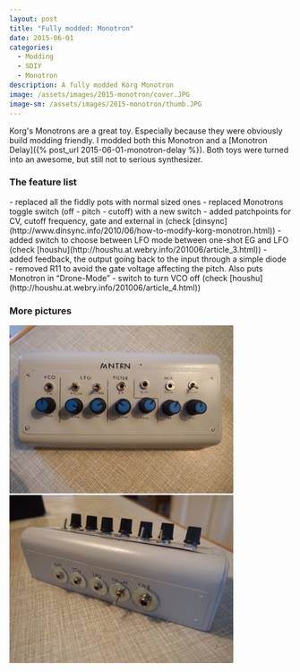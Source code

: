 ```yaml
---
layout: post
title: "Fully modded: Monotron"
date: 2015-06-01
categories:
  - Modding
  - SDIY
  - Monotron
description: A fully modded Korg Monotron
image: /assets/images/2015-monotron/cover.JPG
image-sm: /assets/images/2015-monotron/thumb.JPG
---
```

Korg's Monotrons are a great toy. Especially because they were obviously build modding friendly. I modded both this Monotron and a [Monotron Delay]({% post_url 2015-06-01-monotron-delay %}). Both toys were turned into an awesome, but still not to serious synthesizer.

### The feature list
<div marked>
- replaced all the fiddly pots with normal sized ones
- replaced Monotrons toggle switch (off - pitch - cutoff) with a new switch
- added patchpoints for CV, cutoff frequency, gate and external in (check [dinsync](http://www.dinsync.info/2010/06/how-to-modify-korg-monotron.html))
- added switch to choose between LFO mode between one-shot EG and LFO (check [houshu](http://houshu.at.webry.info/201006/article_3.html))
- added feedback, the output going back to the input through a simple diode
- removed R11 to avoid the gate voltage affecting the pitch. Also puts Monotron in “Drone-Mode”
- switch to turn VCO off (check [houshu](http://houshu.at.webry.info/201006/article_4.html))
</div>

### More pictures
![monotron 1](/assets/images/2015-monotron/1.JPG#float-img "monotron 1")
![monotron 2](/assets/images/2015-monotron/2.JPG#float-img "monotron 2")
